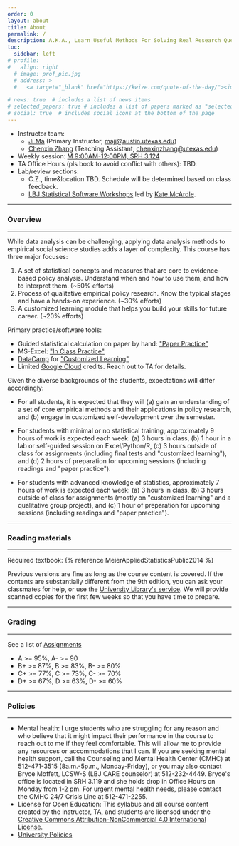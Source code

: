 ```yaml
---
order: 0
layout: about
title: About
permalink: /
description: A.K.A., Learn Useful Methods For Solving Real Research Questions But Not (Only) For Passing Course Exams And Assignments
toc:
  sidebar: left
# profile:
#   align: right
  # image: prof_pic.jpg
  # address: >
  #   <a target="_blank" href="https://kwize.com/quote-of-the-day/"><img style="width:300px;" src="https://kwize.com/pics/Quote-of-the-Day-3-0.jpg" alt="Quote of the Day"></a>

# news: true  # includes a list of news items
# selected_papers: true # includes a list of papers marked as "selected={true}"
# social: true  # includes social icons at the bottom of the page
---
```


 
- Instructor team:
  - [Ji Ma](https://jima.me/) (Primary Instructor, maji@austin.utexas.edu)
  - [Chenxin Zhang](https://lbj.utexas.edu/chenxin-zhang) (Teaching Assistant, chenxinzhang@utexas.edu)
- Weekly session: [M 9:00AM-12:00PM, SRH 3.124](/blog/)
- TA Office Hours (pls book to avoid conflict with others): TBD.
- Lab/review sections:
  - C.Z., time&location TBD. Schedule will be determined based on class feedback.
  - [LBJ Statistical Software Workshops](https://utexas.instructure.com/enroll/6KM8AK) led by [Kate McArdle](https://www.linkedin.com/in/katemcardle/).

---

### Overview
---

While data analysis can be challenging, applying data analysis methods to empirical social science studies adds a layer of complexity. This course has three major focuses:

1. A set of statistical concepts and measures that are core to evidence-based policy analysis. Understand when and how to use them, and how to interpret them. (~50% efforts)
2. Process of qualitative empirical policy research. Know the typical stages and have a hands-on experience. (~30% efforts)
3. A customized learning module that helps you build your skills for future career. (~20% efforts)

Primary practice/software tools: 

- Guided statistical calculation on paper by hand: ["Paper Practice"](/assignments/#21-paper-practice)
- MS-Excel: ["In Class Practice"](/assignments/#22-in-class-practice)
- [DataCamp](https://datacamp.com) for ["Customized Learning"](assignments/#3-customized-learning)
- Limited [Google Cloud](https://cloud.google.com/?hl=en) credits. Reach out to TA for details.

Given the diverse backgrounds of the students, expectations will differ accordingly:

- For all students, it is expected that they will (a) gain an understanding of a set of core empirical methods and their applications in policy research, and (b) engage in customized self-development over the semester.

- For students with minimal or no statistical training, approximately 9 hours of work is expected each week: (a) 3 hours in class, (b) 1 hour in a lab or self-guided session on Excel/Python/R, (c) 3 hours outside of class for assignments (including final tests and "customized learning"), and (d) 2 hours of preparation for upcoming sessions (including readings and "paper practice").

- For students with advanced knowledge of statistics, approximately 7 hours of work is expected each week: (a) 3 hours in class, (b) 3 hours outside of class for assignments (mostly on "customized learning" and a qualitative group project), and (c) 1 hour of preparation for upcoming sessions (including readings and "paper practice").

---
### Reading materials
---

Required textbook: {% reference MeierAppliedStatisticsPublic2014 %}

Previous versions are fine as long as the course content is covered. If the contents are substantially different from the 9th edition, you can ask your classmates for help, or use the [University Library's service](https://www.lib.utexas.edu/find-borrow-request/get-a-scan). We will provide scanned copies for the first few weeks so that you have time to prepare.


---
### Grading
---

See a list of [Assignments](/assignments/)

- A >= 95%, A- >= 90
- B+ >= 87%, B >= 83%, B- >= 80%
- C+ >= 77%, C >= 73%, C- >= 70%
- D+ >= 67%, D >= 63%, D- >= 60%


---
### Policies
---

- Mental health: I urge students who are struggling for any reason and who believe that it might impact their performance in the course to reach out to me if they feel comfortable. This will allow me to provide any resources or accommodations that I can. If you are seeking mental health support, call the Counseling and Mental Health Center (CMHC) at 512-471-3515 (8a.m.-5p.m., Monday-Friday),  or you may also contact Bryce Moffett, LCSW-S (LBJ CARE counselor) at 512-232-4449. Bryce's office is located in SRH 3.119 and she holds drop in Office Hours on Monday from 1-2 pm. For urgent mental health needs, please contact the CMHC 24/7 Crisis Line at 512-471-2255.
- License for Open Education: This syllabus and all course content created by the instructor, TA, and students are licensed under the [Creative Commons Attribution-NonCommercial 4.0 International License](https://creativecommons.org/licenses/by-nc/4.0/).
- [University Policies](/policies/)
